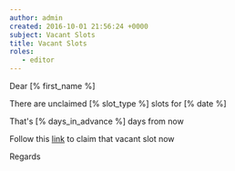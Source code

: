 ```yaml
---
author: admin
created: 2016-10-01 21:56:24 +0000
subject: Vacant Slots
title: Vacant Slots
roles:
   - editor
---
```


Dear [% first_name %]

There are unclaimed [% slot_type %] slots for [% date %]

That's [% days_in_advance %] days from now

Follow this [link]([%uri%]) to claim that vacant slot now

Regards
